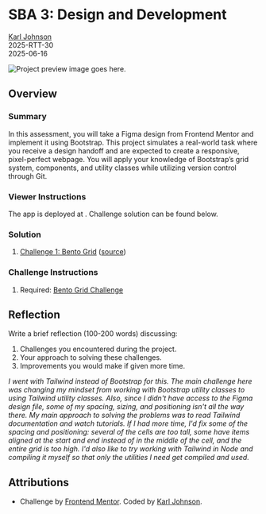# SBA 3: Design and Development

[Karl Johnson](https://github.com/hirekarl)  
2025-RTT-30  
<datetime date="2025-06-16">2025-06-16</date>  

![Project preview image goes here.]()

## Overview
### Summary
In this assessment, you will take a Figma design from Frontend Mentor and implement it using Bootstrap. This project simulates a real-world task where you receive a design handoff and are expected to create a responsive, pixel-perfect webpage. You will apply your knowledge of Bootstrap’s grid system, components, and utility classes while utilizing version control through Git.

### Viewer Instructions
The app is deployed at [](). Challenge solution can be found below.

### Solution
1. [Challenge 1: Bento Grid]() ([source](./))

### Challenge Instructions
1. Required: [Bento Grid Challenge](https://www.frontendmentor.io/challenges/bento-grid-RMydElrlOj)

## Reflection
Write a brief reflection (100-200 words) discussing:

1. Challenges you encountered during the project.
2. Your approach to solving these challenges.
3. Improvements you would make if given more time.

*I went with Tailwind instead of Bootstrap for this. The main challenge here was changing my mindset from working with Bootstrap utility classes to using Tailwind utility classes. Also, since I didn't have access to the Figma design file, some of my spacing, sizing, and positioning isn't all the way there. My main approach to solving the problems was to read Tailwind documentation and watch tutorials. If I had more time, I'd fix some of the spacing and positioning: several of the cells are too tall, some have items aligned at the start and end instead of in the middle of the cell, and the entire grid is too high. I'd also like to try working with Tailwind in Node and compiling it myself so that only the utilities I need get compiled and used.*

## Attributions
- Challenge by [Frontend Mentor](https://www.frontendmentor.io/). Coded by [Karl Johnson](https://github.com/hirekarl).